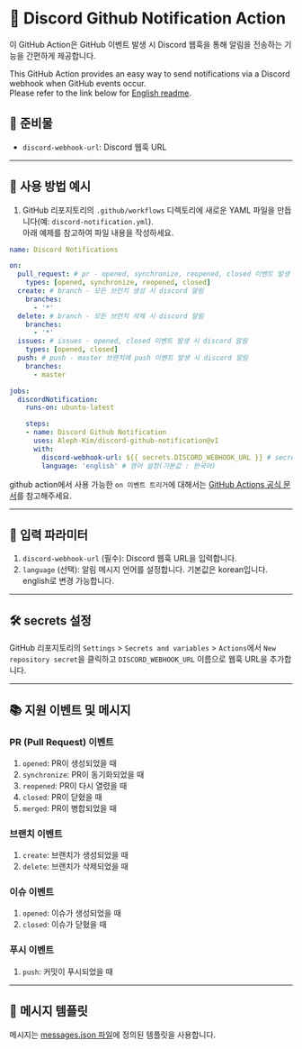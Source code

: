 # 📢 Discord Github Notification Action

이 GitHub Action은 GitHub 이벤트 발생 시 Discord 웹훅을 통해 알림을 전송하는 기능을 간편하게 제공합니다.

This GitHub Action provides an easy way to send notifications via a Discord webhook when GitHub events occur.    
Please refer to the link below for [English readme](README_EN.md).

## 🧺 준비물

- `discord-webhook-url`: Discord 웹훅 URL

---

## 🚀 사용 방법 예시

1. GitHub 리포지토리의 `.github/workflows` 디렉토리에 새로운 YAML 파일을 만듭니다(예: `discord-notification.yml`).    
아래 예제를 참고하여 파일 내용을 작성하세요.

```yml
name: Discord Notifications

on:
  pull_request: # pr - opened, synchronize, reopened, closed 이벤트 발생 시 discord 알림
    types: [opened, synchronize, reopened, closed]
  create: # branch - 모든 브런치 생성 시 discord 알림
    branches:
      - '*'
  delete: # branch - 모든 브런치 삭제 시 discord 알림
    branches:
      - '*'
  issues: # issues - opened, closed 이벤트 발생 시 discord 알림
    types: [opened, closed]
  push: # push - master 브랜치에 push 이벤트 발생 시 discord 알림
    branches:
      - master

jobs:
  discordNotification:
    runs-on: ubuntu-latest

    steps:
    - name: Discord Github Notification
      uses: Aleph-Kim/discord-github-notification@v1
      with:
        discord-webhook-url: ${{ secrets.DISCORD_WEBHOOK_URL }} # secret key에 저장한 discord webhook url
        language: 'english' # 영어 설정(기본값 : 한국어)
```

github action에서 사용 가능한 `on 이벤트 트리거`에 대해서는 [GitHub Actions 공식 문서](https://docs.github.com/ko/actions/writing-workflows/choosing-when-your-workflow-runs/events-that-trigger-workflows)를 참고해주세요.

---

## 💬 입력 파라미터
1. `discord-webhook-url` (필수): Discord 웹훅 URL을 입력합니다.
2. `language` (선택): 알림 메시지 언어를 설정합니다. 기본값은 korean입니다. english로 변경 가능합니다.

---

## 🛠 secrets 설정
GitHub 리포지토리의 `Settings` > `Secrets and variables` > `Actions`에서 `New repository secret`을 클릭하고 `DISCORD_WEBHOOK_URL` 이름으로 웹훅 URL을 추가합니다.

---

## 📚 지원 이벤트 및 메시지

### PR (Pull Request) 이벤트
1. `opened`: PR이 생성되었을 때
2. `synchronize`: PR이 동기화되었을 때
3. `reopened`: PR이 다시 열렸을 때
4. `closed`: PR이 닫혔을 때
5. `merged`: PR이 병합되었을 때

### 브랜치 이벤트
1. `create`: 브랜치가 생성되었을 때
2. `delete`: 브랜치가 삭제되었을 때

### 이슈 이벤트
1. `opened`: 이슈가 생성되었을 때
2. `closed`: 이슈가 닫혔을 때

### 푸시 이벤트
1. `push`: 커밋이 푸시되었을 때

---

## 📄 메시지 템플릿
메시지는 [messages.json 파일](https://github.com/Aleph-Kim/discord-github-notification/blob/master/messages.json)에 정의된 템플릿을 사용합니다.